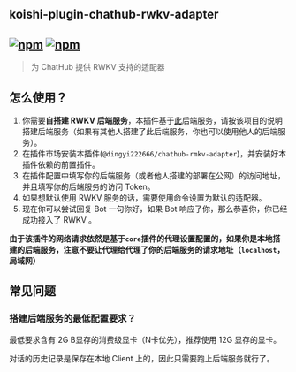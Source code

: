 ## koishi-plugin-chathub-rwkv-adapter

## [![npm](https://img.shields.io/npm/v/@dingyi222666/koishi-plugin-chathub-rmkv-adapter)](https://www.npmjs.com/package/@dingyi222666/koishi-plugin-chathub-rmkv-adapter) [![npm](https://img.shields.io/npm/dm/@dingyi222666/koishi-plugin-chathub-rmkv-adapter)](https://www.npmjs.com/package/@dingyi222666/koishi-plugin-chathub-rmkv-adapter)

> 为 ChatHub 提供 RWKV 支持的适配器

## 怎么使用？

1. 你需要**自搭建 RWKV 后端服务**，本插件基于[此](https://github.com/josStorer/RWKV-Runner)后端服务，请按该项目的说明搭建后端服务（如果有其他人搭建了此后端服务，你也可以使用他人的后端服务）。
2. 在插件市场安装本插件(`@dingyi222666/chathub-rmkv-adapter`)，并安装好本插件依赖的前置插件。
3. 在插件配置中填写你的后端服务（或者他人搭建的部署在公网）的访问地址，并且填写你的后端服务的访问 Token。
4. 如果想默认使用 RWKV 服务的话，需要使用命令设置为默认的适配器。
5. 现在你可以尝试回复 Bot 一句你好，如果 Bot 响应了你，那么恭喜你，你已经成功接入了 RWKV 。

**由于该插件的网络请求依然是基于`core`插件的代理设置配置的，如果你是本地搭建的后端服务，注意不要让代理给代理了你的后端服务的请求地址（`localhost`，局域网）**

## 常见问题

### 搭建后端服务的最低配置要求？

最低要求含有 2G B显存的消费级显卡（N卡优先），推荐使用 12G 显存的显卡。

对话的历史记录是保存在本地 Client 上的，因此只需要跑上后端服务就行了。
